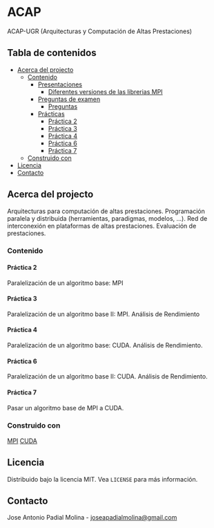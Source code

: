 <!-- PROJECT -->
# ACAP
ACAP-UGR (Arquitecturas y Computación de Altas Prestaciones)

<!-- TABLE OF CONTENTS -->
## Tabla de contenidos

* [Acerca del projecto](#about-the-project)
  * [Contenido](#contens)
    * [Presentaciones](#ps)
      * [Diferentes versiones de las librerias MPI](#ps1)
    * [Preguntas de examen](#ps)
      * [Preguntas](#ps1)
    * [Prácticas](#p)
      * [Práctica 2](#p2)
      * [Práctica 3](#p3)
      * [Práctica 4](#p4)
      * [Práctica 6](#p5)
      * [Práctica 7](#p6)
  * [Construido con](#built-with)
* [Licencia](#license)
* [Contacto](#contact)


<!-- Acerca del projecto -->
## Acerca del projecto
Arquitecturas para computación de altas prestaciones. Programación paralela y distribuida (herramientas, paradigmas,
modelos, ...). Red de interconexión en plataformas de altas prestaciones. Evaluación de prestaciones. 

### Contenido
#### Práctica 2
Paralelización de un algoritmo base: MPI

#### Práctica 3
Paralelización de un algoritmo base II: MPI. Análisis de Rendimiento

#### Práctica 4
Paralelización de un algoritmo base: CUDA. Análisis de Rendimiento.

#### Práctica 6
Paralelización de un algoritmo base II: CUDA. Análisis de Rendimiento.

#### Práctica 7
Pasar un algoritmo base de MPI a CUDA.

### Construido con
[MPI](https://www.open-mpi.org/)
[CUDA](http://www.nvidia.es/object/cuda-parallel-computing-es.html)

<!-- LICENCIA -->
## Licencia

Distribuido bajo la licencia MIT. Vea `LICENSE` para más información.

<!-- CONTACTO -->
## Contacto

Jose Antonio Padial Molina - joseapadialmolina@gmail.com
